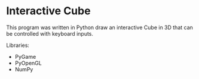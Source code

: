 # Interactive Cube

This program was written in Python draw an interactive Cube in 3D that can be controlled with keyboard inputs.

Libraries:
- PyGame
- PyOpenGL
- NumPy